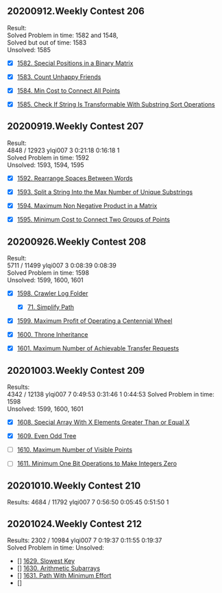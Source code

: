 ## 20200912.Weekly Contest 206
Result:                     
Solved Problem in time: 1582 and 1548,      
Solved but out of time: 1583        
Unsolved: 1585      
- [x] [1582. Special Positions in a Binary Matrix](https://leetcode.com/contest/weekly-contest-206/problems/special-positions-in-a-binary-matrix/)
- [x] [1583. Count Unhappy Friends](https://leetcode.com/contest/weekly-contest-206/problems/count-unhappy-friends/)
- [x] [1584. Min Cost to Connect All Points](https://leetcode.com/contest/weekly-contest-206/problems/min-cost-to-connect-all-points/)
- [x] [1585. Check If String Is Transformable With Substring Sort Operations](https://leetcode.com/contest/weekly-contest-206/problems/check-if-string-is-transformable-with-substring-sort-operations/)


## 20200919.Weekly Contest 207
Result:         
4848 / 12923	ylqi007 	3	0:21:18	0:16:18 1	
Solved Problem in time: 1592     
Unsolved: 1593, 1594, 1595              
- [x] [1592. Rearrange Spaces Between Words](https://leetcode.com/contest/weekly-contest-207/problems/rearrange-spaces-between-words/)
- [x] [1593. Split a String Into the Max Number of Unique Substrings](https://leetcode.com/contest/weekly-contest-207/problems/split-a-string-into-the-max-number-of-unique-substrings/)
- [x] [1594. Maximum Non Negative Product in a Matrix](https://leetcode.com/contest/weekly-contest-207/problems/maximum-non-negative-product-in-a-matrix/)
- [x] [1595. Minimum Cost to Connect Two Groups of Points](https://leetcode.com/contest/weekly-contest-207/problems/minimum-cost-to-connect-two-groups-of-points/)


## 20200926.Weekly Contest 208
Result:         
5711 / 11499	ylqi007 	3	0:08:39	0:08:39 	
Solved Problem in time: 1598    
Unsolved: 1599, 1600, 1601   
- [x] [1598. Crawler Log Folder](https://leetcode.com/contest/weekly-contest-208/problems/crawler-log-folder/)
    - [x] [71. Simplify Path](https://leetcode.com/problems/simplify-path/)
- [x] [1599. Maximum Profit of Operating a Centennial Wheel](https://leetcode.com/contest/weekly-contest-208/problems/maximum-profit-of-operating-a-centennial-wheel/)
- [x] [1600. Throne Inheritance](https://leetcode.com/problems/throne-inheritance/)      
- [x] [1601. Maximum Number of Achievable Transfer Requests](https://leetcode.com/contest/weekly-contest-208/problems/maximum-number-of-achievable-transfer-requests/)


## 20201003.Weekly Contest 209
Results:            
4342 / 12138	ylqi007 	7	0:49:53	0:31:46 1	0:44:53
Solved Problem in time: 1598    
Unsolved: 1599, 1600, 1601 
- [x] [1608. Special Array With X Elements Greater Than or Equal X](https://leetcode.com/problems/special-array-with-x-elements-greater-than-or-equal-x/)
- [x] [1609. Even Odd Tree](https://leetcode.com/problems/even-odd-tree/)
- [ ] [1610. Maximum Number of Visible Points](https://leetcode.com/problems/maximum-number-of-visible-points/)
- [ ] [1611. Minimum One Bit Operations to Make Integers Zero](https://leetcode.com/problems/minimum-one-bit-operations-to-make-integers-zero/)


## 20201010.Weekly Contest 210
Results:
4684 / 11792	ylqi007 	7	0:56:50	0:05:45 	0:51:50 1


## 20201024.Weekly Contest 212
Results:
2302 / 10984	ylqi007 	7	0:19:37	0:11:55 	0:19:37 	
Solved Problem in time: 
Unsolved:
- [] [1629. Slowest Key](https://leetcode.com/contest/weekly-contest-212/problems/slowest-key/)
- [] [1630. Arithmetic Subarrays](https://leetcode.com/contest/weekly-contest-212/problems/arithmetic-subarrays/)
- [] [1631. Path With Minimum Effort](https://leetcode.com/contest/weekly-contest-212/problems/path-with-minimum-effort/)
- [] []()